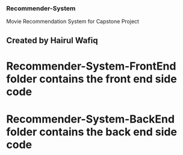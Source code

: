 ### Recommender-System
Movie Recommendation System for Capstone Project

## Created by Hairul Wafiq

# Recommender-System-FrontEnd folder contains the front end side code

# Recommender-System-BackEnd folder contains the back end side code
